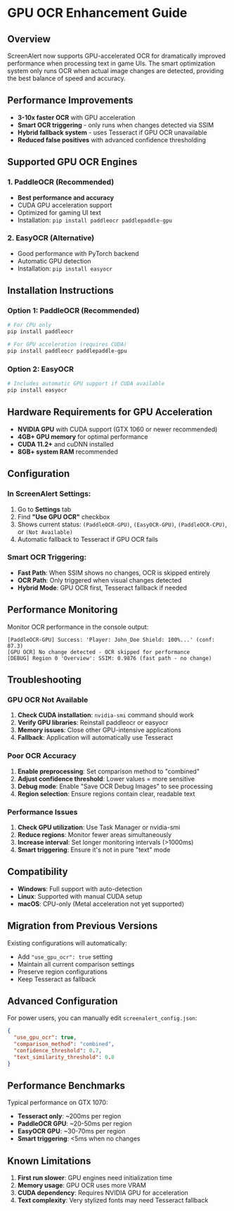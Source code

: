 # GPU OCR Enhancement Guide

## Overview

ScreenAlert now supports GPU-accelerated OCR for dramatically improved performance when processing text in game UIs. The smart optimization system only runs OCR when actual image changes are detected, providing the best balance of speed and accuracy.

## Performance Improvements

- **3-10x faster OCR** with GPU acceleration
- **Smart OCR triggering** - only runs when changes detected via SSIM
- **Hybrid fallback system** - uses Tesseract if GPU OCR unavailable
- **Reduced false positives** with advanced confidence thresholding

## Supported GPU OCR Engines

### 1. PaddleOCR (Recommended)
- **Best performance and accuracy**
- CUDA GPU acceleration support
- Optimized for gaming UI text
- Installation: `pip install paddleocr paddlepaddle-gpu`

### 2. EasyOCR (Alternative)
- Good performance with PyTorch backend
- Automatic GPU detection
- Installation: `pip install easyocr`

## Installation Instructions

### Option 1: PaddleOCR (Recommended)
```bash
# For CPU only
pip install paddleocr

# For GPU acceleration (requires CUDA)
pip install paddleocr paddlepaddle-gpu
```

### Option 2: EasyOCR
```bash
# Includes automatic GPU support if CUDA available
pip install easyocr
```

## Hardware Requirements for GPU Acceleration

- **NVIDIA GPU** with CUDA support (GTX 1060 or newer recommended)
- **4GB+ GPU memory** for optimal performance
- **CUDA 11.2+** and cuDNN installed
- **8GB+ system RAM** recommended

## Configuration

### In ScreenAlert Settings:
1. Go to **Settings** tab
2. Find **"Use GPU OCR"** checkbox
3. Shows current status: `(PaddleOCR-GPU)`, `(EasyOCR-GPU)`, `(PaddleOCR-CPU)`, or `(Not Available)`
4. Automatic fallback to Tesseract if GPU OCR fails

### Smart OCR Triggering:
- **Fast Path**: When SSIM shows no changes, OCR is skipped entirely
- **OCR Path**: Only triggered when visual changes detected
- **Hybrid Mode**: GPU OCR first, Tesseract fallback if needed

## Performance Monitoring

Monitor OCR performance in the console output:
```
[PaddleOCR-GPU] Success: 'Player: John_Doe Shield: 100%...' (conf: 87.3)
[GPU OCR] No change detected - OCR skipped for performance
[DEBUG] Region 0 'Overview': SSIM: 0.9876 (fast path - no change)
```

## Troubleshooting

### GPU OCR Not Available
1. **Check CUDA installation**: `nvidia-smi` command should work
2. **Verify GPU libraries**: Reinstall paddleocr or easyocr
3. **Memory issues**: Close other GPU-intensive applications
4. **Fallback**: Application will automatically use Tesseract

### Poor OCR Accuracy
1. **Enable preprocessing**: Set comparison method to "combined"
2. **Adjust confidence threshold**: Lower values = more sensitive
3. **Debug mode**: Enable "Save OCR Debug Images" to see processing
4. **Region selection**: Ensure regions contain clear, readable text

### Performance Issues
1. **Check GPU utilization**: Use Task Manager or nvidia-smi
2. **Reduce regions**: Monitor fewer areas simultaneously
3. **Increase interval**: Set longer monitoring intervals (>1000ms)
4. **Smart triggering**: Ensure it's not in pure "text" mode

## Compatibility

- **Windows**: Full support with auto-detection
- **Linux**: Supported with manual CUDA setup
- **macOS**: CPU-only (Metal acceleration not yet supported)

## Migration from Previous Versions

Existing configurations will automatically:
- Add `"use_gpu_ocr": true` setting
- Maintain all current comparison settings
- Preserve region configurations
- Keep Tesseract as fallback

## Advanced Configuration

For power users, you can manually edit `screenalert_config.json`:
```json
{
  "use_gpu_ocr": true,
  "comparison_method": "combined",
  "confidence_threshold": 0.7,
  "text_similarity_threshold": 0.8
}
```

## Performance Benchmarks

Typical performance on GTX 1070:
- **Tesseract only**: ~200ms per region
- **PaddleOCR GPU**: ~20-50ms per region  
- **EasyOCR GPU**: ~30-70ms per region
- **Smart triggering**: <5ms when no changes

## Known Limitations

1. **First run slower**: GPU engines need initialization time
2. **Memory usage**: GPU OCR uses more VRAM
3. **CUDA dependency**: Requires NVIDIA GPU for acceleration
4. **Text complexity**: Very stylized fonts may need Tesseract fallback
